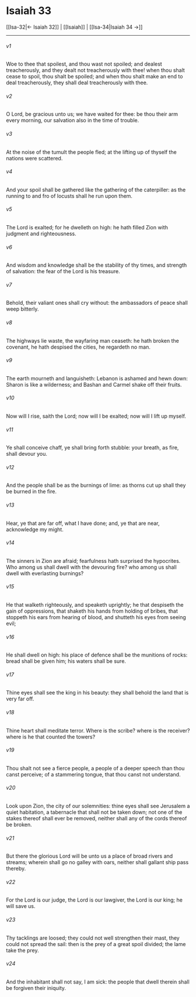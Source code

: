 # Isaiah 33

[[Isa-32|← Isaiah 32]] | [[Isaiah]] | [[Isa-34|Isaiah 34 →]]
***

###### v1
Woe to thee that spoilest, and thou wast not spoiled; and dealest treacherously, and they dealt not treacherously with thee! when thou shalt cease to spoil, thou shalt be spoiled; and when thou shalt make an end to deal treacherously, they shall deal treacherously with thee.
###### v2
O Lord, be gracious unto us; we have waited for thee: be thou their arm every morning, our salvation also in the time of trouble.
###### v3
At the noise of the tumult the people fled; at the lifting up of thyself the nations were scattered.
###### v4
And your spoil shall be gathered like the gathering of the caterpiller: as the running to and fro of locusts shall he run upon them.
###### v5
The Lord is exalted; for he dwelleth on high: he hath filled Zion with judgment and righteousness.
###### v6
And wisdom and knowledge shall be the stability of thy times, and strength of salvation: the fear of the Lord is his treasure.
###### v7
Behold, their valiant ones shall cry without: the ambassadors of peace shall weep bitterly.
###### v8
The highways lie waste, the wayfaring man ceaseth: he hath broken the covenant, he hath despised the cities, he regardeth no man.
###### v9
The earth mourneth and languisheth: Lebanon is ashamed and hewn down: Sharon is like a wilderness; and Bashan and Carmel shake off their fruits.
###### v10
Now will I rise, saith the Lord; now will I be exalted; now will I lift up myself.
###### v11
Ye shall conceive chaff, ye shall bring forth stubble: your breath, as fire, shall devour you.
###### v12
And the people shall be as the burnings of lime: as thorns cut up shall they be burned in the fire.
###### v13
Hear, ye that are far off, what I have done; and, ye that are near, acknowledge my might.
###### v14
The sinners in Zion are afraid; fearfulness hath surprised the hypocrites. Who among us shall dwell with the devouring fire? who among us shall dwell with everlasting burnings?
###### v15
He that walketh righteously, and speaketh uprightly; he that despiseth the gain of oppressions, that shaketh his hands from holding of bribes, that stoppeth his ears from hearing of blood, and shutteth his eyes from seeing evil;
###### v16
He shall dwell on high: his place of defence shall be the munitions of rocks: bread shall be given him; his waters shall be sure.
###### v17
Thine eyes shall see the king in his beauty: they shall behold the land that is very far off.
###### v18
Thine heart shall meditate terror. Where is the scribe? where is the receiver? where is he that counted the towers?
###### v19
Thou shalt not see a fierce people, a people of a deeper speech than thou canst perceive; of a stammering tongue, that thou canst not understand.
###### v20
Look upon Zion, the city of our solemnities: thine eyes shall see Jerusalem a quiet habitation, a tabernacle that shall not be taken down; not one of the stakes thereof shall ever be removed, neither shall any of the cords thereof be broken.
###### v21
But there the glorious Lord will be unto us a place of broad rivers and streams; wherein shall go no galley with oars, neither shall gallant ship pass thereby.
###### v22
For the Lord is our judge, the Lord is our lawgiver, the Lord is our king; he will save us.
###### v23
Thy tacklings are loosed; they could not well strengthen their mast, they could not spread the sail: then is the prey of a great spoil divided; the lame take the prey.
###### v24
And the inhabitant shall not say, I am sick: the people that dwell therein shall be forgiven their iniquity. 
